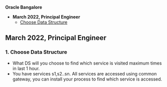 **Oracle Bangalore**
- **March 2022, Principal Engineer**
  - [Choose Data Structure](#c)

## March 2022, Principal Engineer
<a name=c></a>
### 1. Choose Data Structure
- What DS will you choose to find which service is visited maximum times in last 1 hour.
- You have services s1,s2..sn. All services are accessed using common gateway, you can install your process to find which service is accessed.
